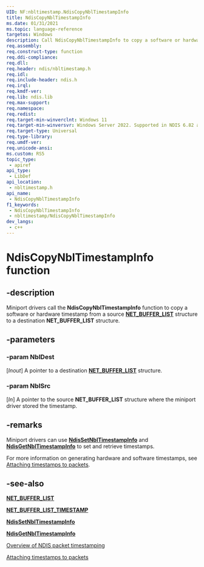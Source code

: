 ```yaml
---
UID: NF:nbltimestamp.NdisCopyNblTimestampInfo
title: NdisCopyNblTimestampInfo
ms.date: 01/31/2021
ms.topic: language-reference
targetos: Windows
description: Call NdisCopyNblTimestampInfo to copy a software or hardware timestamp from a source NET_BUFFER_LIST to a destination NET_BUFFER_LIST.
req.assembly: 
req.construct-type: function
req.ddi-compliance: 
req.dll: 
req.header: ndis/nbltimestamp.h
req.idl: 
req.include-header: ndis.h
req.irql: 
req.kmdf-ver: 
req.lib: ndis.lib
req.max-support: 
req.namespace: 
req.redist: 
req.target-min-winverclnt: Windows 11
req.target-min-winversvr: Windows Server 2022. Supported in NDIS 6.82 and later.
req.target-type: Universal
req.type-library: 
req.umdf-ver: 
req.unicode-ansi: 
ms.custom: RS5
topic_type:
 - apiref
api_type:
 - LibDef
api_location:
 - nbltimestamp.h
api_name:
 - NdisCopyNblTimestampInfo
f1_keywords:
 - NdisCopyNblTimestampInfo
 - nbltimestamp/NdisCopyNblTimestampInfo
dev_langs:
 - c++
---
```


# NdisCopyNblTimestampInfo function


## -description

Miniport drivers call the **NdisCopyNblTimestampInfo** function to copy a software or hardware timestamp from a source [**NET_BUFFER_LIST**](../nbl/ns-nbl-net_buffer_list.md) structure to a destination **NET_BUFFER_LIST** structure.

## -parameters

### -param NblDest

[_Inout_]
A pointer to a destination [**NET_BUFFER_LIST**](../nbl/ns-nbl-net_buffer_list.md) structure.

### -param NblSrc

[_In_]
A pointer to the source **NET_BUFFER_LIST** structure where the miniport driver stored the timestamp.

## -remarks

Miniport drivers can use [**NdisSetNblTimestampInfo**](nf-nbltimestamp-ndissetnbltimestampinfo.md) and [**NdisGetNblTimestampInfo**](nf-nbltimestamp-ndisgetnbltimestampinfo.md) to set and retrieve timestamps.

For more information on generating hardware and software timestamps, see [Attaching timestamps to packets](/windows-hardware/drivers/network/attaching-timestamps-to-packets).

## -see-also

[**NET_BUFFER_LIST**](../nbl/ns-nbl-net_buffer_list.md)

[**NET_BUFFER_LIST_TIMESTAMP**](ns-nbltimestamp-net_buffer_list_timestamp.md)

[**NdisSetNblTimestampInfo**](nf-nbltimestamp-ndissetnbltimestampinfo.md)

[**NdisGetNblTimestampInfo**](nf-nbltimestamp-ndisgetnbltimestampinfo.md)

[Overview of NDIS packet timestamping](/windows-hardware/drivers/network/overview-of-ndis-packet-timestamping)

[Attaching timestamps to packets](/windows-hardware/drivers/network/attaching-timestamps-to-packets)

